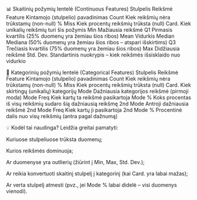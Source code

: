 📊 Skaitinių požymių lentelė (Continuous Features)
Stulpelis Reikšmė
Feature Kintamojo (stulpelio) pavadinimas
Count Kiek reikšmių nėra trūkstamų (non-null)
% Miss Kiek procentų reikšmių trūksta (null)
Card. Kiek unikalių reikšmių turi šis požymis
Min Mažiausia reikšmė
Q1 Pirmasis kvartilis (25% duomenų yra žemiau šios ribos)
Mean Vidurkis
Median Mediana (50% duomenų yra žemiau šios ribos – atspari išskirtims)
Q3 Trečiasis kvartilis (75% duomenų yra žemiau šios ribos)
Max Didžiausia reikšmė
Std. Dev. Standartinis nuokrypis – kiek reikšmės išsisklaido nuo vidurkio

🧩 Kategorinių požymių lentelė (Categorical Features)
Stulpelis Reikšmė
Feature Kintamojo (stulpelio) pavadinimas
Count Kiek reikšmių nėra trūkstamų (non-null)
% Miss Kiek procentų reikšmių trūksta (null)
Card. Kiek skirtingų (unikalių) kategorijų
Mode Dažniausia kategorijos reikšmė (pirmoji moda)
Mode Freq Kiek kartų ta reikšmė pasikartoja
Mode % Koks procentas iš visų reikšmių sudaro šią dažniausią reikšmę
2nd Mode Antroji dažniausia reikšmė
2nd Mode Freq Kiek kartų ji pasikartoja
2nd Mode % Procentinė dalis nuo visų reikšmių (antra pagal dažnumą)

💡 Kodėl tai naudinga?
Leidžia greitai pamatyti:

Kuriuose stulpeliuose trūksta duomenų;

Kurios reikšmės dominuoja;

Ar duomenyse yra outlierių (žiūrint į Min, Max, Std. Dev.);

Ar reikia konvertuoti skaitinį stulpelį į kategorinį (kai Card. yra labai mažas);

Ar verta stulpelį atmesti (pvz., jei Mode % labai didelė – visi duomenys vienodi).
